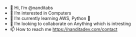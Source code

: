 - 👋 Hi, I’m @nanditabs
- 👀 I’m interested in Computers
- 🌱 I’m currently learning AWS, Python 🐍
- 💞️ I’m looking to collaborate on Anything which is intresting
- 📫 How to reach me https://nanditadev.com/contact

<!---
nanditabs/nanditabs is a ✨ special ✨ repository because its `README.md` (this file) appears on your GitHub profile.
You can click the Preview link to take a look at your changes.
--->
